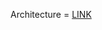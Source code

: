 Architecture = <a href="https://excalidraw.com/#json=2CfZH-kOQNEY-LwSMCz0X,tgeWgzzLfog8njhnOgYMcg">LINK</a>

